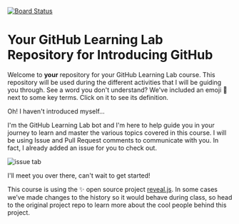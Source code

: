[![Board Status](https://dev.azure.com/198609/03845e83-d3e0-41aa-b195-7b1083520b1b/0e6aa267-733f-459c-abed-e13e27551a9c/_apis/work/boardbadge/f34cbcd3-8f6a-4e56-bfbd-a8bd6153e5a1)](https://dev.azure.com/198609/03845e83-d3e0-41aa-b195-7b1083520b1b/_boards/board/t/0e6aa267-733f-459c-abed-e13e27551a9c/Microsoft.RequirementCategory)
# Your GitHub Learning Lab Repository for Introducing GitHub

Welcome to **your** repository for your GitHub Learning Lab course. This repository will be used during the different activities that I will be guiding you through. See a word you don't understand? We've included an emoji 📖 next to some key terms. Click on it to see its definition.

Oh! I haven't introduced myself...

I'm the GitHub Learning Lab bot and I'm here to help guide you in your journey to learn and master the various topics covered in this course. I will be using Issue and Pull Request comments to communicate with you. In fact, I already added an issue for you to check out.

![issue tab](https://lab.github.com/public/images/issue_tab.png)

I'll meet you over there, can't wait to get started!

This course is using the :sparkles: open source project [reveal.js](https://github.com/hakimel/reveal.js/). In some cases we’ve made changes to the history so it would behave during class, so head to the original project repo to learn more about the cool people behind this project.
